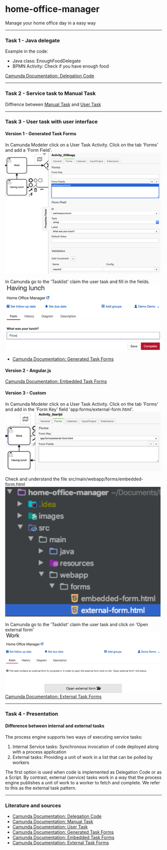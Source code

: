 # home-office-manager
Manage your home office day in a easy way
___
### Task 1 - Java delegate
Example in the code:
* Java class: EnoughFoodDelegate
* BPMN Activity: Check if you have enough food

[Camunda Documentation: Delegation Code][1]
___
### Task 2 - Service task to Manual Task
Diffrence between [Manual Task][2] and [User Task][3]
___
### Task 3 - User task with user interface
#### Version 1 - Generated Task Forms
In Camunda Modeler click on a User Task Activity.
Click on the tab 'Forms' and add a 'Form Field'. 
<img src="images/generated-task-form-1.png" width="500" alt="generated-task-form-1.png">

In Camunda go to the 'Tasklist' claim the user task and fill in the fields.
<img src="images/generated-task-form-2.png" width="500" alt="generated-task-form-2.png">

* [Camunda Documentation: Generated Task Forms][4]
#### Version 2 - Angular.js


[Camunda Documentation: Embedded Task Forms][5]
#### Version 3 - Custom
In Camunda Modeler click on a User Task Activity.
Click on the tab 'Forms' and add in the 'Form Key' field 'app:forms/external-form.html'.
<img src="images/external-task-forms-1.png" width="500" alt="external-task-forms-1.png">

Check and understand the file src/main/webapp/forms/embedded-form.html
<img src="images/external-task-forms-2.png" width="500" alt="external-task-forms-1.png">

In Camunda go to the 'Tasklist' claim the user task and click on 'Open external form'
<img src="images/external-task-forms-3.png" width="500" alt="external-task-forms-2.png">
[Camunda Documentation: External Task Forms][6]
___
### Task 4 - Presentation
#### Difference between internal and external tasks
The process engine supports two ways of executing service tasks:
1. Internal Service tasks: Synchronous invocation of code deployed along with a 
	process application
2. External tasks: Providing a unit of work in a list that can be polled by workers

The first option is used when code is implemented as Delegation Code or as a Script. 
By contrast, external (service) tasks work in a way that the process engine publishes 
a unit of work to a worker to fetch and complete. We refer to this as the external 
task pattern.
___
### Literature and sources
* [Camunda Documentation: Delegation Code][1]
* [Camunda Documentation: Manual Task][2]
* [Camunda Documentation: User Task][3]
* [Camunda Documentation: Generated Task Forms][4]
* [Camunda Documentation: Embedded Task Forms][5]
* [Camunda Documentation: External Task Forms][6]

[1]: https://docs.camunda.org/manual/latest/user-guide/process-engine/delegation-code/
[2]: https://docs.camunda.org/manual/7.8/reference/bpmn20/tasks/manual-task/
[3]: https://docs.camunda.org/manual/7.8/reference/bpmn20/tasks/user-task/
[4]: https://docs.camunda.org/manual/latest/user-guide/task-forms/#generated-task-forms
[5]: https://docs.camunda.org/manual/latest/user-guide/task-forms/#embedded-task-forms
[6]: https://docs.camunda.org/manual/latest/user-guide/task-forms/#external-task-forms
